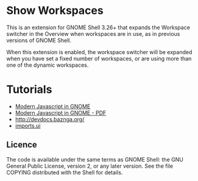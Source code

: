 # Show Workspaces

This is an extension for GNOME Shell 3.26+ that expands the Workspace switcher
in the Overview when workspaces are in use, as in previous versions of GNOME
Shell.

When this extension is enabled, the workspace switcher will be expanded when
you have set a fixed number of workspaces, or are using more than one of the
dynamic workspaces.

# Tutorials
- [Modern Javascript in GNOME](https://speakerdeck.com/ptomato/modern-javascript-in-gnome)
- [Modern Javascript in GNOME - PDF](https://2017.guadec.org/wp-content/uploads/2017/06/Philip-Chimento-GUADEC-2017-Modern-Javascript-in-GNOME.pdf)
- http://devdocs.baznga.org/
- [imports.ui](https://github.com/GNOME/gnome-shell/blob/3.28.3/js/ui/overviewControls.js)

## Licence

The code is available under the same terms as GNOME Shell: the GNU General
Public License, version 2, or any later version.  See the file COPYING
distributed with the Shell for details.
